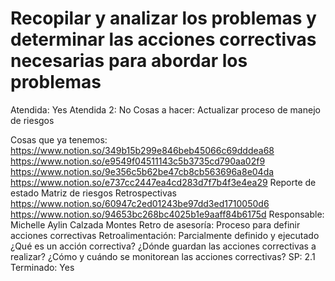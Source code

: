# Recopilar y analizar los problemas y determinar las acciones correctivas necesarias para abordar los problemas

Atendida: Yes
Atendida 2: No
Cosas a hacer: Actualizar proceso de manejo de riesgos 

Cosas que ya tenemos: https://www.notion.so/349b15b299e846beb45066c69dddea68
https://www.notion.so/e9549f04511143c5b3735cd790aa02f9
https://www.notion.so/9e356c5b62be47cb8cb563696a8e04da
https://www.notion.so/e737cc2447ea4cd283d7f7b4f3e4ea29
Reporte de estado
Matriz de riesgos
Retrospectivas
https://www.notion.so/60947c2ed01243be97dd3ed1710050d6
https://www.notion.so/94653bc268bc4025b1e9aaff84b6175d
Responsable: Michelle Aylin Calzada Montes
Retro de asesoría: Proceso para definir acciones correctivas 
Retroalimentación: Parcialmente definido y ejecutado
¿Qué es un acción correctiva?
¿Dónde guardan las acciones correctivas a realizar?
¿Cómo y cuándo se monitorean las acciones correctivas?
SP: 2.1
Terminado: Yes